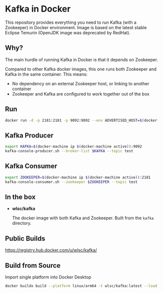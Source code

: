 Kafka in Docker
===

This repository provides everything you need to run Kafka (with a Zookeeper) in Docker environment.
Image is based on the latest stable Eclipse Temurin (OpenJDK image was deprecated by RedHat).

Why?
---
The main hurdle of running Kafka in Docker is that it depends on Zookeeper.

Compared to other Kafka docker images, this one runs both Zookeeper and Kafka in the same container.
This means:

* No dependency on an external Zookeeper host, or linking to another container
* Zookeeper and Kafka are configured to work together out of the box

Run
---

```bash
docker run -d -p 2181:2181 -p 9092:9092 --env ADVERTISED_HOST=$(docker-machine ip $(docker-machine active)) --env ADVERTISED_PORT=9092 --name kafka wlsc/kafka
```

Kafka Producer
---

```bash
export KAFKA=$(docker-machine ip $(docker-machine active)):9092
kafka-console-producer.sh --broker-list $KAFKA --topic test
```

Kafka Consumer
---

```bash
export ZOOKEEPER=$(docker-machine ip $(docker-machine active)):2181
kafka-console-consumer.sh --zookeeper $ZOOKEEPER --topic test
```

In the box
---

* **wlsc/kafka**

  The docker image with both Kafka and Zookeeper. Built from the `kafka`
  directory.

Public Builds
---

https://registry.hub.docker.com/u/wlsc/kafka/

Build from Source
---

Import single platform into Docker Desktop

```bash
docker buildx build --platform linux/arm64 -t wlsc/kafka:latest --load .
```
